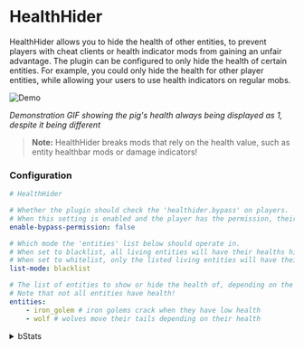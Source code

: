 # HealthHider

HealthHider allows you to hide the health of other entities, to prevent players with cheat clients or health indicator
mods from gaining an unfair advantage. The plugin can be configured to only hide the health of certain entities. For
example, you could only hide the health for other player entities, while allowing your users to use health indicators on
regular mobs.

![Demo](demo.gif)

*Demonstration GIF showing the pig's health always being displayed as 1, despite it being different*

> **Note:** HealthHider breaks mods that rely on the health value, such as entity healthbar mods or damage indicators!

### Configuration

```yml
# HealthHider

# Whether the plugin should check the 'healthider.bypass' on players.
# When this setting is enabled and the player has the permission, their client will be sent real healths.
enable-bypass-permission: false

# Which mode the 'entities' list below should operate in.
# When set to blacklist, all living entities will have their healths hidden EXCEPT for the entities listed.
# When set to whitelist, only the listed living entities will have their healths hidden.
list-mode: blacklist

# The list of entities to show or hide the health of, depending on the mode set above.
# Note that not all entities have health!
entities:
    - iron_golem # iron golems crack when they have low health
    - wolf # wolves move their tails depending on their health
```

<details>
<summary>bStats</summary>

![bStats Graph](https://bstats.org/signatures/bukkit/HealthHider.svg)
</details>
